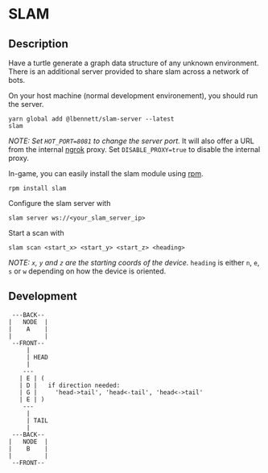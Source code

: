 # SLAM

## Description

Have a turtle generate a graph data structure of any unknown environment. There is an additional server provided to share slam across a network of bots.

On your host machine (normal development environement), you should run the server.

```
yarn global add @lbennett/slam-server --latest
slam
```

_NOTE: Set `HOT_PORT=8081` to change the server port._
It will also offer a URL from the internal [ngrok](https://ngrok.com/) proxy. Set `DISABLE_PROXY=true` to disable the internal proxy.

In-game, you can easily install the slam module using [rpm](https://github.com/Reactified/rpm).

```
rpm install slam
```

Configure the slam server with

```
slam server ws://<your_slam_server_ip>
```

Start a scan with

```
slam scan <start_x> <start_y> <start_z> <heading>
```

_NOTE: `x`, `y` and `z` are the starting coords of the device._ `heading` is either `n`, `e`, `s` or `w` depending on how the device is oriented.

## Development

```
 ---BACK--
|   NODE  |
|    A    |
|         |
 --FRONT--
     |
     | HEAD
     |
    ---
   | E | (
   | D |   if direction needed:
   | G |     'head->tail', 'head<-tail', 'head<->tail'
   | E | )
    ---
     |
     | TAIL
     |
 ---BACK--
|   NODE  |
|    B    |
|         |
 --FRONT--
```
